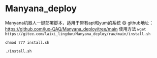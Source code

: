 # Manyana_deploy
Manyana机器人一键部署脚本，适用于带有apt和yum的系统 :yum: 
github地址：https://github.com/lux-QAQ/Manyana_deploy/tree/main
使用方法
`wget https://gitee.com/laixi_lingdun/Manyana_deploy/raw/main/install.sh`

`chmod 777 install.sh`

`./install.sh`